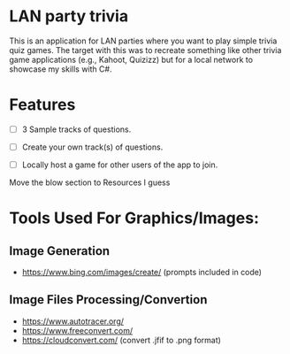 # LAN party trivia
This is an application for LAN parties where you want to play simple trivia quiz games. The target with this was to recreate something like other trivia game applications (e.g., Kahoot, Quizizz) but for a local network to showcase my skills with C#.

# Features
- [ ] 3 Sample tracks of questions. 
- [ ] Create your own track(s) of questions.
- [ ] Locally host a game for other users of the app to join.


Move the blow section to Resources I guess
# Tools Used For Graphics/Images:

## Image Generation
- https://www.bing.com/images/create/ (prompts included in code)

## Image Files Processing/Convertion
- https://www.autotracer.org/
- https://www.freeconvert.com/
- https://cloudconvert.com/ (convert .jfif to .png format)
